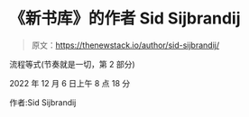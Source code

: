 # 《新书库》的作者 Sid Sijbrandij

> 原文：<https://thenewstack.io/author/sid-sijbrandij/>

流程等式(节奏就是一切，第 2 部分)

2022 年 12 月 6 日上午 8 点 18 分

作者:Sid Sijbrandij
